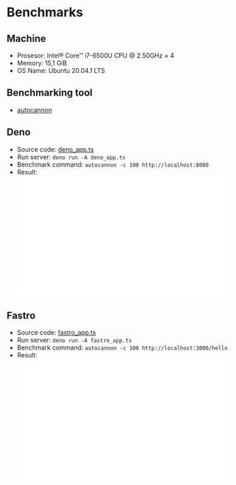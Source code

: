 # Benchmarks

## Machine
- Prosesor: Intel® Core™ i7-6500U CPU @ 2.50GHz × 4
- Memory: 15,1 GiB 
- OS Name: Ubuntu 20.04.1 LTS

## Benchmarking tool
- [autocannon](https://www.npmjs.com/package/autocannon)

## Deno
- Source code: [deno_app.ts](deno_app.ts)
- Run server: `deno run -A deno_app.ts`
- Benchmark command: `autocannon -c 100 http://localhost:8080`
- Result:
  ![](deno_app.svg)

## Fastro
- Source code: [fastro_app.ts](fastro_app.ts)
- Run server: `deno run -A fastro_app.ts`
- Benchmark command: `autocannon -c 100 http://localhost:3000/hello`
- Result:
  ![](fastro_app.svg)